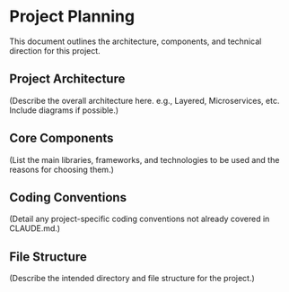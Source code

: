 # Project Planning

This document outlines the architecture, components, and technical direction for this project.

## Project Architecture
(Describe the overall architecture here. e.g., Layered, Microservices, etc. Include diagrams if possible.)

## Core Components
(List the main libraries, frameworks, and technologies to be used and the reasons for choosing them.)

## Coding Conventions
(Detail any project-specific coding conventions not already covered in CLAUDE.md.)

## File Structure
(Describe the intended directory and file structure for the project.)